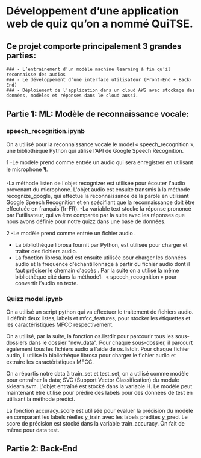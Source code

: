 # Développement d’une application web de quiz qu’on a nommé QuiTSE.

## Ce projet comporte principalement 3 grandes parties:
	### - L’entrainement d’un modèle machine learning à fin qu’il reconnaisse des audios 
	### - Le développement d’une interface utilisateur (Front-End + Back-End)
	### - Déploiement de l’application dans un cloud AWS avec stockage des données, modèles et réponses dans le cloud aussi.

## Partie 1: ML: Modèle de reconnaissance vocale:

### speech_recognition.ipynb

On a utilisé pour la reconnaissance vocale le model « speech_recognition », une bibliothèque Python qui utilise l’API de Google Speech Recognition.

1 -Le modèle prend comme entrée un audio qui sera enregistrer en utilisant le microphone 🎙.

-La méthode listen de l'objet recognizer est utilisée pour écouter l'audio provenant du microphone. L'objet audio est ensuite transmis à la méthode recognize_google, qui effectue la reconnaissance de la parole en utilisant Google Speech Recognition et en spécifiant que la reconnaissance doit être effectuée en français (fr-FR).
-La variable text stocke la réponse prononcé par l'utilisateur, qui va être comparée par la suite avec les réponses que nous avons définie pour notre quizz dans une base de données.

2 -Le modèle prend comme entrée un fichier audio .
  - La bibliothèque librosa fournit par Python, est utilisée pour charger et traiter des fichiers audio.
  -  La fonction librosa.load est ensuite utilisée pour charger les données audio et la fréquence d'échantillonnage à partir du fichier audio dont il faut préciser le chemain d'accès .
 Par la suite on a utilisé la même bibliothèque cité dans la méthode1:  « speech_recognition » pour convertir l’audio en texte.



### Quizz model.ipynb

On a utilisé un script python qui va effectuer le traitement de fichiers audio. Il définit deux listes, labels et mfcc_features, pour stocker les étiquettes et les caractéristiques MFCC respectivement.

On a utilisé, par la suite, la fonction os.listdir pour parcourir tous les sous-dossiers dans le dossier "new_data". Pour chaque sous-dossier, il parcourt également tous les fichiers audio à l'aide de os.listdir. Pour chaque fichier audio, il utilise la bibliothèque librosa pour charger le fichier audio et extraire les caractéristiques MFCC.

On a répartis notre data à train_set et test_set, on a utilisé comme modèle pour entraîner la data; SVC (Support Vector Classification) du module sklearn.svm. L'objet entraîné est stocké dans la variable H. Le modèle peut maintenant être utilisé pour prédire des labels pour des données de test en utilisant la méthode predict.

La fonction accuracy_score est utilisée pour évaluer la précision du modèle en comparant les labels réelles y_train avec les labels prédites y_pred. Le score de précision est stocké dans la variable train_accuracy. On fait de même pour data test. 

## Partie 2: Back-End







